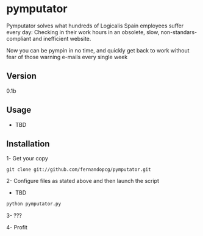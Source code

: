 pymputator
=========

Pymputator solves what hundreds of Logicalis Spain employees suffer every day: Checking in their work hours in an obsolete, slow, non-standars-compliant and inefficient website.

Now you can be pympin in no time, and quickly get back to work without fear of those warning e-mails every single week


Version
----

0.1b


Usage
------------
* TBD

Installation
--------------

1- Get your copy
```
git clone git://github.com/fernandopcg/pymputator.git
```

2- Configure files as stated above and then launch the script
* TBD

```sh
python pymputator.py
```

3- ???

4- Profit
